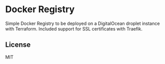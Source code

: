 # Docker Registry

Simple Docker Registry to be deployed on a DigitalOcean droplet instance with Terraform. Included support for SSL certificates with Traefik.

## License

MIT